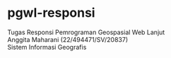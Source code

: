 # pgwl-responsi
Tugas Responsi Pemrograman Geospasial Web Lanjut <br>
Anggita Maharani (22/494471/SV/20837) <br>
Sistem Informasi Geografis 
